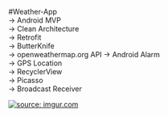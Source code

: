 #Weather-App </br>
-> Android MVP </br>
-> Clean Architecture </br> 
-> Retrofit </br>
-> ButterKnife </br>
-> openweathermap.org API 
-> Android Alarm </br>
-> GPS Location </br>
-> RecyclerView </br>
-> Picasso  </br>
-> Broadcast Receiver </br>


<a href="https://imgur.com/l4LdDgX"><img src="https://i.imgur.com/l4LdDgX.png" title="source: imgur.com" /></a>
